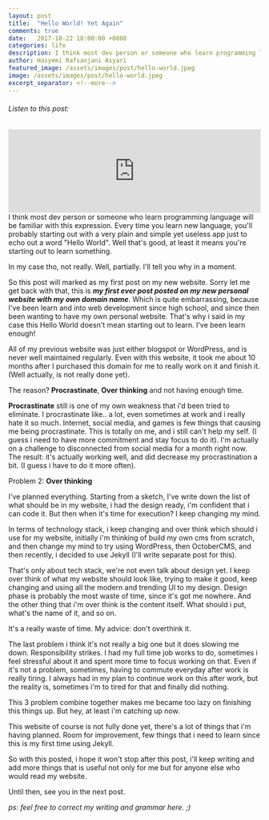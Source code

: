 ```yaml
---
layout: post
title:  "Hello World! Yet Again"
comments: true
date:   2017-10-22 18:00:00 +0800
categories: life
description: I think most dev person or someone who learn programming language will be familiar with this expression. Every time you learn new language, you'll probably starting out with a very plain and simple yet useless app just to echo out a word "Hello World". Well that's good, at least it means you're starting out to learn something.
author: Hasyemi Rafsanjani Asyari
featured_image: /assets/images/post/hello-world.jpeg
image: /assets/images/post/hello-world.jpeg
excerpt_separator: <!--more-->
---
```


<h6>Listen to this post:</h6>
<iframe width="100%" height="166" scrolling="no" frameborder="no" src="https://w.soundcloud.com/player/?url=https%3A//api.soundcloud.com/tracks/349094474&amp;color=%23000000&amp;auto_play=false&amp;hide_related=false&amp;show_comments=true&amp;show_user=true&amp;show_reposts=false&amp;show_teaser=true"></iframe><br/>
I think most dev person or someone who learn programming language will be familiar with this expression. Every time you learn new language, you'll probably starting out with a very plain and simple yet useless app just to echo out a word "Hello World". Well that's good, at least it means you're starting out to learn something.<!--more-->

In my case tho, not really. Well, partially. I'll tell you why in a moment.

So this post will marked as my first post on my new website. Sorry let me get back with that, this is **_my first ever post posted on my new personal website with my own domain name_**. Which is quite embarrassing, because I've been learn and into web development since high school, and since then been wanting to have my own personal website. That's why i said in my case this Hello World doesn't mean starting out to learn. I've been learn enough!

All of my previous website was just either blogspot or WordPress, and is never well maintained regularly. Even with this website, it took me about 10 months after I purchased this domain for me to really work on it and finish it. (Well actually, is not really done yet).

The reason? **Procrastinate**, **Over thinking** and not having enough time.

**Procrastinate** still is one of my own weakness that i'd been tried to eliminate. I procrastinate like.. a lot, even sometimes at work and i really hate it so much. Internet, social media, and games is few things that causing me being procrastinate. This is totally on me, and i still can't help my self. (I guess i need to have more commitment and stay focus to do it). I'm actually on a challenge to disconnected from social media for a month right now. The result: it's actually working well, and did decrease my procrastination a bit. (I guess i have to do it more often).

Problem 2: **Over thinking**

I've planned everything. Starting from a sketch, I've write down the list of what should be in my website, i had the design ready, i'm confident that i can code it. But then when it's time for execution? I keep changing my mind.

In terms of technology stack, i keep changing and over think which should i use for my website, initially i'm thinking of build my own cms from scratch, and then change my mind to try using WordPress, then OctoberCMS, and then recently, i decided to use Jekyll (I'll write separate post for this).

That's only about tech stack, we're not even talk about design yet. I keep over think of what my website should look like, trying to make it good, keep changing and using all the modern and trending UI to my design. Design phase is probably the most waste of time, since it's got me nowhere. And the other thing that i'm over think is the content itself. What should i put, what's the name of it, and so on.

It's a really waste of time. My advice: don't overthink it.

The last problem i think it's not really a big one but it does slowing me down. Responsibility strikes. I had my full time job works to do, sometimes i feel stressful about it and spent more time to focus working on that. Even if it's not a problem, sometimes, having to commute everyday after work is really tiring. I always had in my plan to continue work on this after work, but the reality is, sometimes i'm to tired for that and finally did nothing.

This 3 problem combine together makes me became too lazy on finishing this things up. But hey, at least i'm catching up now.

This website of course is not fully done yet, there's a lot of things that i'm having planned. Room for improvement, few things that i need to learn since this is my first time using Jekyll.

So with this posted, i hope it won't stop after this post, i'll keep writing and add more things that is useful not only for me but for anyone else who would read my website.

Until then, see you in the next post.

*ps: feel free to correct my writing and grammar here. ;)*
